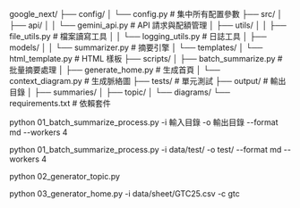 google_next/
├── config/
│   └── config.py           # 集中所有配置參數
├── src/
│   ├── api/
│   │   └── gemini_api.py   # API 請求與配額管理
│   ├── utils/
│   │   ├── file_utils.py   # 檔案讀寫工具
│   │   └── logging_utils.py # 日誌工具
│   ├── models/
│   │   └── summarizer.py   # 摘要引擎
│   └── templates/
│       └── html_template.py # HTML 樣板
├── scripts/
│   ├── batch_summarize.py  # 批量摘要處理
│   ├── generate_home.py    # 生成首頁
│   └── context_diagram.py  # 生成脈絡圖
├── tests/                  # 單元測試
├── output/                 # 輸出目錄
│   ├── summaries/
│   ├── topic/
│   └── diagrams/
└── requirements.txt        # 依賴套件


python 01_batch_summarize_process.py -i 輸入目錄 -o 輸出目錄 --format md --workers 4

python 01_batch_summarize_process.py -i data/test/ -o test/ --format md --workers 4

python 02_generator_topic.py 

python 03_generator_home.py -i data/sheet/GTC25.csv -c gtc
